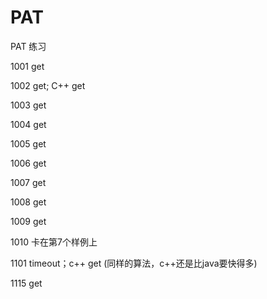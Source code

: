 # PAT
PAT 练习

1001 get

1002 get; C++ get

1003 get

1004 get

1005 get

1006 get

1007 get

1008 get

1009 get

1010 卡在第7个样例上

1101 timeout；c++ get (同样的算法，c++还是比java要快得多)

1115 get
